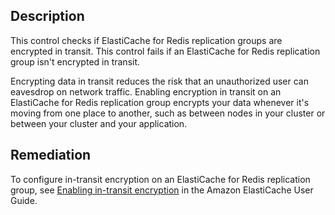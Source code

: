 ## Description

This control checks if ElastiCache for Redis replication groups are encrypted in transit. This control fails if an ElastiCache for Redis replication group isn't encrypted in transit.

Encrypting data in transit reduces the risk that an unauthorized user can eavesdrop on network traffic. Enabling encryption in transit on an
ElastiCache for Redis replication group encrypts your data whenever it's moving from one place to another, such as between nodes in your cluster or between your cluster and your application.

## Remediation

To configure in-transit encryption on an ElastiCache for Redis replication group, see [Enabling in-transit encryption](https://docs.aws.amazon.com/AmazonElastiCache/latest/red-ug/in-transit-encryption.html) in the Amazon ElastiCache User Guide.
